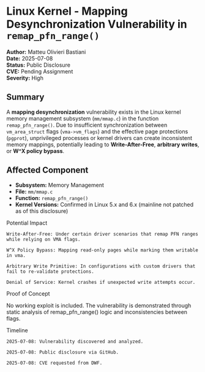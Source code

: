 # Linux Kernel - Mapping Desynchronization Vulnerability in `remap_pfn_range()`

**Author:** Matteu Olivieri Bastiani  
**Date:** 2025-07-08  
**Status:** Public Disclosure  
**CVE:** Pending Assignment  
**Severity:** High



## Summary

A **mapping desynchronization** vulnerability exists in the Linux kernel memory management subsystem (`mm/mmap.c`) in the function `remap_pfn_range()`. Due to insufficient synchronization between `vm_area_struct` flags (`vma->vm_flags`) and the effective page protections (`pgprot`), unprivileged processes or kernel drivers can create inconsistent memory mappings, potentially leading to **Write-After-Free**, **arbitrary writes**, or **W^X policy bypass**.



## Affected Component

- **Subsystem:** Memory Management
- **File:** `mm/mmap.c`
- **Function:** `remap_pfn_range()`
- **Kernel Versions:** Confirmed in Linux 5.x and 6.x (mainline not patched as of this disclosure)



Potential Impact

    Write-After-Free: Under certain driver scenarios that remap PFN ranges while relying on VMA flags.

    W^X Policy Bypass: Mapping read-only pages while marking them writable in vma.

    Arbitrary Write Primitive: In configurations with custom drivers that fail to re-validate protections.

    Denial of Service: Kernel crashes if unexpected write attempts occur.


Proof of Concept

No working exploit is included.
The vulnerability is demonstrated through static analysis of remap_pfn_range() logic and inconsistencies between flags.

Timeline

    2025-07-08: Vulnerability discovered and analyzed.

    2025-07-08: Public disclosure via GitHub.

    2025-07-08: CVE requested from DWF.
